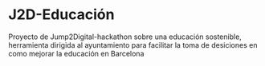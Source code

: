# J2D-Educación

Proyecto de Jump2Digital-hackathon sobre una educación sostenible, herramienta dirigida al ayuntamiento para facilitar la toma de desiciones en como mejorar la educación en Barcelona
